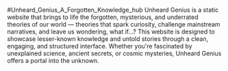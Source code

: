 #Unheard_Genius_A_Forgotten_Knowledge_hub
Unheard Genius is a static website that brings to life the forgotten, mysterious, and underrated theories of our world — theories that spark curiosity, challenge mainstream narratives, and leave us wondering, what if...?
This website is designed to showcase lesser-known knowledge and untold stories through a clean, engaging, and structured interface. Whether you're fascinated by unexplained science, ancient secrets, or cosmic mysteries, Unheard Genius offers a portal into the unknown.
